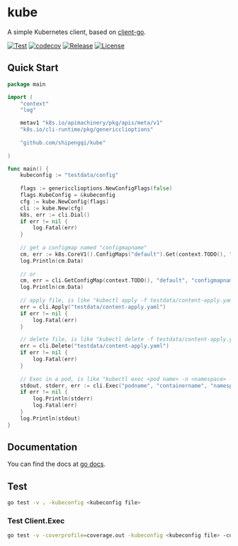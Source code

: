 # kube

A simple Kubernetes client, based on [client-go](https://github.com/kubernetes/client-go).

[![Test](https://github.com/shipengqi/kube/actions/workflows/go.yml/badge.svg)](https://github.com/shipengqi/kube/actions/workflows/go.yml)
[![codecov](https://codecov.io/gh/shipengqi/kube/branch/main/graph/badge.svg?token=0KSRZKV4C8)](https://codecov.io/gh/shipengqi/kube)
[![Release](https://img.shields.io/github/release/shipengqi/kube.svg)](https://github.com/shipengqi/kube/releases)
[![License](https://img.shields.io/github/license/shipengqi/kube)](https://github.com/shipengqi/kube/blob/main/LICENSE)

## Quick Start

```go
package main

import (
    "context"
    "log"

    metav1 "k8s.io/apimachinery/pkg/apis/meta/v1"
    "k8s.io/cli-runtime/pkg/genericclioptions"
	
    "github.com/shipengqi/kube"
	
)

func main() {
	kubeconfig := "testdata/config"
	
	flags := genericclioptions.NewConfigFlags(false)
	flags.KubeConfig = &kubeconfig
	cfg := kube.NewConfig(flags)
	cli := kube.New(cfg)
	k8s, err := cli.Dial()
	if err != nil {
		log.Fatal(err)
	}
	
	// get a configmap named "configmapname"
	cm, err := k8s.CoreV1().ConfigMaps("default").Get(context.TODO(), "configmapname", metav1.GetOptions{})
	log.Println(cm.Data)
	
	// or 
	cm, err = cli.GetConfigMap(context.TODO(), "default", "configmapname")
	log.Println(cm.Data)
	
	// apply file, is like "kubectl apply -f testdata/content-apply.yaml"
	err = cli.Apply("testdata/content-apply.yaml")
	if err != nil {
		log.Fatal(err)
	}

	// delete file, is like "kubectl delete -f testdata/content-apply.yaml"
	err = cli.Delete("testdata/content-apply.yaml")
	if err != nil {
		log.Fatal(err)
	}
	
	// Exec in a pod, is like "kubectl exec <pod name> -n <namespace> -c <container name> -- <command>"
	stdout, stderr, err := cli.Exec("podname", "containername", "namespace", "command")
	if err != nil {
		log.Println(stderr)
		log.Fatal(err)
	}
	log.Println(stdout)
}
```

## Documentation

You can find the docs at [go docs](https://pkg.go.dev/github.com/shipengqi/kube).

## Test

```bash
go test -v . -kubeconfig <kubeconfig file>
```

### Test Client.Exec
```bash
go test -v -coverprofile=coverage.out -kubeconfig <kubeconfig file> -container <container name> -pod <pod name> -namespace <namespace> .
```
